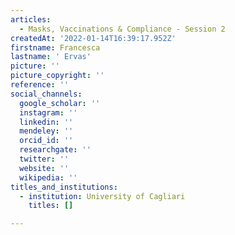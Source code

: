 ```yaml
---
articles:
  - Masks, Vaccinations & Compliance - Session 2
createdAt: '2022-01-14T16:39:17.952Z'
firstname: Francesca
lastname: ' Ervas'
picture: ''
picture_copyright: ''
reference: ''
social_channels:
  google_scholar: ''
  instagram: ''
  linkedin: ''
  mendeley: ''
  orcid_id: ''
  researchgate: ''
  twitter: ''
  website: ''
  wikipedia: ''
titles_and_institutions:
  - institution: University of Cagliari
    titles: []

---
```

